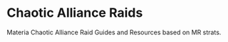 # Chaotic Alliance Raids

Materia Chaotic Alliance Raid Guides and Resources based on MR strats.

<PageList limitedList="Chaotic" listType="guides"/>